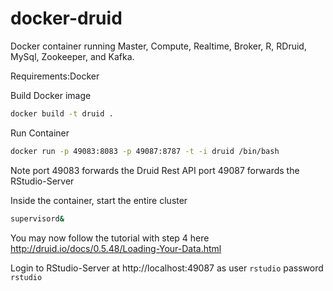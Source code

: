 docker-druid
============
Docker container running Master, Compute, Realtime, Broker, R, RDruid, MySql, Zookeeper, and Kafka.

Requirements:Docker

Build Docker image
```bash
docker build -t druid .
```

Run Container
```bash
docker run -p 49083:8083 -p 49087:8787 -t -i druid /bin/bash
```
Note port 49083 forwards the Druid Rest API
     port 49087 forwards the RStudio-Server

Inside the container, start the entire cluster
```bash
supervisord&
```

You may now follow the tutorial with step 4 here http://druid.io/docs/0.5.48/Loading-Your-Data.html

Login to RStudio-Server at http://localhost:49087 as user ```rstudio``` password ```rstudio```

